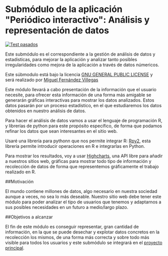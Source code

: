 # Submódulo de la aplicación "Periódico interactivo": Análisis y representación de datos

[![Test pasados](https://travis-ci.org/miguelfervi/ProjectCC.svg?branch=master)](https://travis-ci.org/miguelfervi/ProjectCC)


Este submódulo es el correspondiente a la gestión de análisis de datos y estadisticas, para mejorar la aplicación y analizar tanto posibles irregularidades como mejora de la aplicación a través de datos númericos.

Este súbmodulo está bajo la licencia [GNU GENERAL PUBLIC LICENSE](https://github.com/miguelfervi/ProjectCC/blob/master/LICENSE) y será realizado por [Miguel Fernández Villegas](https://github.com/miguelfervi)

Este módulo llevará a cabo presentación de la información que el usuario necesite, para ofrecer esta información de una forma más amigable se generarán gráficas interactivas para mostrar los datos analizados. Estos datos pasarán por un proceso estadístico, en el que estudiaremos los datos obtenidos en nuestro análisis de datos.

Para hacer el análisis de datos vamos a usar el lenguaje de programación R, y librerías de python para este propósito específico, de forma que podamos refinar los datos que sean interesantes en el sitio web.

Usaré una librería para pythonn que nos permite integrar R: [Rpy2](http://rpy.sourceforge.net/), esta librería permite introducir operaciones en R e integrarlas en Python.

Para mostrar los resultados, voy a usar [Highcharts](http://www.highcharts.com/), una API libre para añadir a nuestros sitios web, gráficas para mostrar todo tipo de información y recolección de datos de forma que representemos gráficamente el trabajo realizado en R.


##Motivación

El mundo contiene millones de datos, algo necesario en nuestra sociedad aunque a veces, no sea lo más deseable. Nuestro sitio web debe tener este módulo para poder analizar el tipo de usuarios que tenemos y adaptarnos a sus posibles necesidades en un futuro a medio/largo plazo.

##Objetivos a alcanzar

El fin de este módulo es conseguir representar, gran cantidad de información, en la que se puede desechar y explotar datos concretos en la recolección los mismos, de una forma más correcta y sobre todo más visible para todos los usuarios y este submódulo se integrará en el [proyecto principal](https://github.com/ProyectCC/PeriodicoInteractivo).



